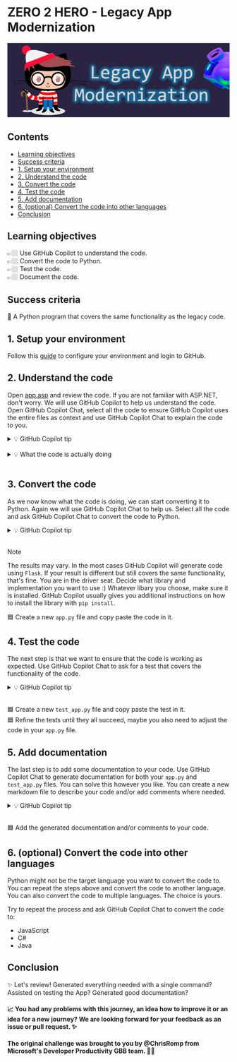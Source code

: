 # ZERO 2 HERO - Legacy App Modernization

![image](../../media/banners/app-modernization.png)

## Contents

- [Learning objectives](#learning-objectives)
- [Success criteria](#success-criteria)
- [1. Setup your environment](#1-setup-your-environment)
- [2. Understand the code](#2-understand-the-code)
- [3. Convert the code](#3-convert-the-code)
- [4. Test the code](#4-test-the-code)
- [5. Add documentation](#5-add-documentation)
- [6. (optional) Convert the code into other languages](#6-optional-convert-the-code-into-other-languages)
- [Conclusion](#conclusion)

## Learning objectives

👉🏼 Use GitHub Copilot to understand the code.  
👉🏼 Convert the code to Python.  
👉🏼 Test the code.  
👉🏼 Document the code.  

## Success criteria

🎯 A Python program that covers the same functionality as the legacy code.

## 1. Setup your environment

Follow this [guide](../setup/) to configure your environment and login to GitHub.

## 2. Understand the code

Open [app.asp](./app.asp) and review the code. If you are not familiar with ASP.NET, don't worry. We will use GitHub Copilot to help us understand the code. Open GitHub Copilot Chat, select all the code to ensure GitHub Copilot uses the entire files as context and use GitHub Copilot Chat to explain the code to you.

<details>
<summary>💡 GitHub Copilot tip</summary>

> [<img src="../../media/copilot/chat-view.svg" alt="You can access the Chat view via the Activity Bar or by pressing Ctrl+Alt+I" width="250"/>](https://code.visualstudio.com/docs/copilot/copilot-chat#_chat-view)
> 
> `Please explain me this code`
</details>
<br/>  

<details>
<summary>💡 What the code is actually doing</summary>

> The VBA script reads data from a CSV file and dynamically generates an HTML table displaying the company data.
</details>

<br/>

## 3. Convert the code

As we now know what the code is doing, we can start converting it to Python. Again we will use GitHub Copilot Chat to help us. Select all the code and ask GitHub Copilot Chat to convert the code to Python.

<details>
<summary>💡 GitHub Copilot tip</summary>

> [<img src="../../media/copilot/chat-view.svg" alt="You can access the Chat view via the Activity Bar or by pressing Ctrl+Alt+I" width="250"/>](https://code.visualstudio.com/docs/copilot/copilot-chat#_chat-view)
> 
> `Please convert this code to Python`
</details>
<br/>  

> [!NOTE]
> The results may vary. In the most cases GitHub Copilot will generate code using `Flask`. If your result is different but still covers the same functionality, that's fine. You are in the driver seat. Decide what library and implementation you want to use :) Whatever libary you choose, make sure it is installed. GitHub Copilot usually gives you additional instructions on how to install the library with `pip install`.

🟦 Create a new `app.py` file and copy paste the code in it.

## 4. Test the code

The next step is that we want to ensure that the code is working as expected. Use GitHub Copilot Chat to ask for a test that covers the functionality of the code.

<details>
<summary>💡 GitHub Copilot tip</summary>

> [<img src="../../media/copilot/chat-view.svg" alt="You can access the Chat view via the Activity Bar or by pressing Ctrl+Alt+I" width="250"/>](https://code.visualstudio.com/docs/copilot/copilot-chat#_chat-view)
> 
> `@workspace /tests` or just `/tests` add more context if you want to test something specific
</details>
<br/>  

🟦 Create a new `test_app.py` file and copy paste the test in it.  
🟦 Refine the tests until they all succeed, maybe you also need to adjust the code in your `app.py` file.

## 5. Add documentation

The last step is to add some documentation to your code. Use GitHub Copilot Chat to generate documentation for both your `app.py` and `test_app.py` files. You can solve this however you like. You can create a new markdown file to describe your code and/or add comments where needed.

<details>
<summary>💡 GitHub Copilot tip</summary>

> [<img src="../../media/copilot/chat-view.svg" alt="You can access the Chat view via the Activity Bar or by pressing Ctrl+Alt+I" width="250"/>](https://code.visualstudio.com/docs/copilot/copilot-chat#_chat-view)
> 
> `Please generate documentation for this code` or `Please add comments to this code`
</details>
<br/>  

🟦 Add the generated documentation and/or comments to your code.

## 6. (optional) Convert the code into other languages

Python might not be the target language you want to convert the code to. You can repeat the steps above and convert the code to another language. You can also convert the code to multiple languages. The choice is yours.

Try to repeat the process and ask GitHub Copilot Chat to convert the code to:

- JavaScript
- C#
- Java

## Conclusion

✨ Let's review!
Generated everything needed with a single command?
Assisted on testing the App?
Generated good documentation?

#### 📈 You had any problems with this journey, an idea how to improve it or an idea for a new journey? We are looking forward for your feedback as an issue or pull request. ✨ 

#### The original challenge was brought to you by @ChrisRomp from Microsoft's Developer Productivity GBB team. 🫶🏻